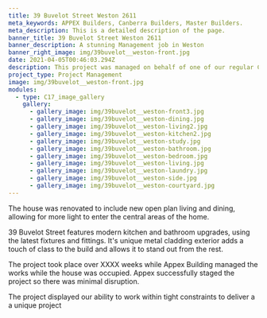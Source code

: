 ```yaml
---
title: 39 Buvelot Street Weston 2611
meta_keywords: APPEX Builders, Canberra Builders, Master Builders.
meta_description: This is a detailed description of the page.
banner_title: 39 Buvelot Street Weston 2611
banner_description: A stunning Management job in Weston
banner_right_image: img/39buvelot__weston-front.jpg
date: 2021-04-05T00:46:03.294Z
description: This project was managed on behalf of one of our regular Clients.
project_type: Project Management
image: img/39buvelot__weston-front.jpg
modules:
  - type: C17_image_gallery
    gallery:
      - gallery_image: img/39buvelot__weston-front3.jpg
      - gallery_image: img/39buvelot__weston-dining.jpg
      - gallery_image: img/39buvelot__weston-living2.jpg
      - gallery_image: img/39buvelot__weston-kitchen2.jpg
      - gallery_image: img/39buvelot__weston-study.jpg
      - gallery_image: img/39buvelot__weston-bathroom.jpg
      - gallery_image: img/39buvelot__weston-bedroom.jpg
      - gallery_image: img/39buvelot__weston-living.jpg
      - gallery_image: img/39buvelot__weston-laundry.jpg
      - gallery_image: img/39buvelot__weston-side.jpg
      - gallery_image: img/39buvelot__weston-courtyard.jpg
---
```

The house was renovated to include new open plan living and dining, allowing for more light to enter the central areas of the home. 

39 Buvelot Street features modern kitchen and bathroom upgrades, using the latest fixtures and fittings. It's unique metal cladding exterior adds a touch of class to the build and allows it to stand out from the rest.

The project took place over XXXX weeks while Appex Building managed the works while the house was occupied. Appex successfully staged the project so there was minimal disruption. 

The project displayed our ability to work within tight constraints to deliver a a unique project
